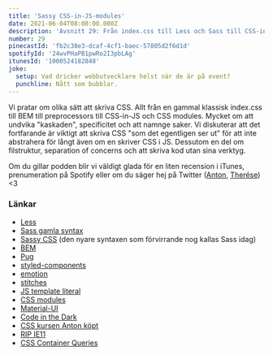 ```yaml
---
title: 'Sassy CSS-in-JS-modules'
date: 2021-06-04T08:00:00.000Z
description: 'Avsnitt 29: Från index.css till Less och Sass till CSS-in-JS och CSS modules.'
number: 29
pinecastId: 'fb2c38e3-dcaf-4cf1-baec-57805d2f6d1d'
spotifyId: '24wvPHaPB1pwRo2I3pbLAg'
itunesId: '1000524182848'
joke:
  setup: Vad dricker webbutvecklare helst när de är på event?
  punchline: Nått som bubblar.
---
```


Vi pratar om olika sätt att skriva CSS. Allt från en gammal klassisk index.css till BEM till preprocessors till CSS-in-JS och CSS modules. Mycket om att undvika "kaskaden", specificitet och att namnge saker. Vi diskuterar att det fortfarande är viktigt att skriva CSS "som det egentligen ser ut" för att inte abstrahera för långt även om en skriver CSS i JS. Dessutom en del om filstruktur, separation of concerns och att skriva kod utan sina verktyg.

Om du gillar podden blir vi väldigt glada för en liten recension i iTunes, prenumeration på Spotify eller om du säger hej på Twitter ([Anton](https://twitter.com/Awnton), [Therése](https://twitter.com/tkomstadius)) <3

### Länkar

- [Less](https://lesscss.org)
- [Sass gamla syntax](https://futurestud.io/tutorials/may-i-introduce-you-to-sassy-css#thedifferencebetweensassandsassycss)
- [Sassy CSS](https://sass-lang.com) (den nyare syntaxen som förvirrande nog kallas Sass idag)
- [BEM](http://getbem.com)
- [Pug](https://pugjs.org/api/getting-started.html)
- [styled-components](https://styled-components.com)
- [emotion](https://emotion.sh)
- [stitches](https://stitches.dev)
- [JS template literal](https://developer.mozilla.org/en-US/docs/Web/JavaScript/Reference/Template_literals)
- [CSS modules](https://github.com/css-modules/css-modules)
- [Material-UI](https://material-ui.com)
- [Code in the Dark](http://codeinthedark.com)
- [CSS kursen Anton köpt](https://css-for-js.dev)
- [RIP IE11](https://death-to-ie11.com)
- [CSS Container Queries](https://developer.mozilla.org/en-US/docs/Web/CSS/CSS_Container_Queries)
